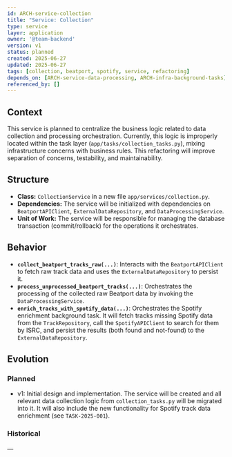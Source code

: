 ```yaml
---
id: ARCH-service-collection
title: "Service: Collection"
type: service
layer: application
owner: '@team-backend'
version: v1
status: planned
created: 2025-06-27
updated: 2025-06-27
tags: [collection, beatport, spotify, service, refactoring]
depends_on: [ARCH-service-data-processing, ARCH-infra-background-tasks]
referenced_by: []
---
```

## Context
This service is planned to centralize the business logic related to data collection and processing orchestration. Currently, this logic is improperly located within the task layer (`app/tasks/collection_tasks.py`), mixing infrastructure concerns with business rules. This refactoring will improve separation of concerns, testability, and maintainability.

## Structure
- **Class:** `CollectionService` in a new file `app/services/collection.py`.
- **Dependencies:** The service will be initialized with dependencies on `BeatportAPIClient`, `ExternalDataRepository`, and `DataProcessingService`.
- **Unit of Work:** The service will be responsible for managing the database transaction (commit/rollback) for the operations it orchestrates.

## Behavior
- **`collect_beatport_tracks_raw(...)`**: Interacts with the `BeatportAPIClient` to fetch raw track data and uses the `ExternalDataRepository` to persist it.
- **`process_unprocessed_beatport_tracks(...)`**: Orchestrates the processing of the collected raw Beatport data by invoking the `DataProcessingService`.
- **`enrich_tracks_with_spotify_data(...)`**: Orchestrates the Spotify enrichment background task. It will fetch tracks missing Spotify data from the `TrackRepository`, call the `SpotifyAPIClient` to search for them by ISRC, and persist the results (both found and not-found) to the `ExternalDataRepository`.

## Evolution
### Planned
- v1: Initial design and implementation. The service will be created and all relevant data collection logic from `collection_tasks.py` will be migrated into it. It will also include the new functionality for Spotify track data enrichment (see `TASK-2025-001`).

### Historical
—
